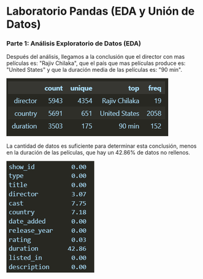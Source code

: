 #  Laboratorio Pandas (EDA y Unión de Datos)
###  Parte 1: Análisis Exploratorio de Datos (EDA)
Después del análisis, llegamos a la conclusión que el director con mas películas es: "Rajiv Chilaka", que el país que mas películas produce es: "United States" y que la duración media de las películas es: "90 min".

![datos_1](https://github.com/santiagorodriguez-dev/laboratorio-modulo2-leccion02-eda-union/blob/main/datos/01.PNG?raw=true)

La cantidad de datos es suficiente para determinar esta conclusión, menos en la duración de las películas, que hay un 42.86% de datos no rellenos.

![datos_2](https://github.com/santiagorodriguez-dev/laboratorio-modulo2-leccion02-eda-union/blob/main/datos/02.PNG?raw=true)
